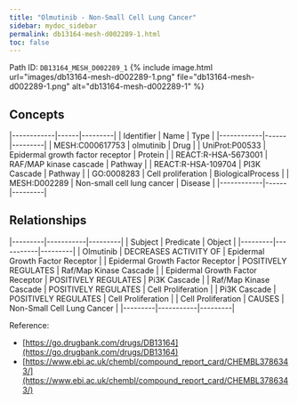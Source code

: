 ```yaml
---
title: "Olmutinib - Non-Small Cell Lung Cancer"
sidebar: mydoc_sidebar
permalink: db13164-mesh-d002289-1.html
toc: false 
---
```



Path ID: `DB13164_MESH_D002289_1`
{% include image.html url="images/db13164-mesh-d002289-1.png" file="db13164-mesh-d002289-1.png" alt="db13164-mesh-d002289-1" %}

## Concepts

|------------|------|---------|
| Identifier | Name | Type    |
|------------|------|---------|
| MESH:C000617753 | olmutinib | Drug |
| UniProt:P00533 | Epidermal growth factor receptor | Protein |
| REACT:R-HSA-5673001 | RAF/MAP kinase cascade | Pathway |
| REACT:R-HSA-109704 | PI3K Cascade | Pathway |
| GO:0008283 | Cell proliferation | BiologicalProcess |
| MESH:D002289 | Non-small cell lung cancer | Disease |
|------------|------|---------|

## Relationships

|---------|-----------|---------|
| Subject | Predicate | Object  |
|---------|-----------|---------|
| Olmutinib | DECREASES ACTIVITY OF | Epidermal Growth Factor Receptor |
| Epidermal Growth Factor Receptor | POSITIVELY REGULATES | Raf/Map Kinase Cascade |
| Epidermal Growth Factor Receptor | POSITIVELY REGULATES | Pi3K Cascade |
| Raf/Map Kinase Cascade | POSITIVELY REGULATES | Cell Proliferation |
| Pi3K Cascade | POSITIVELY REGULATES | Cell Proliferation |
| Cell Proliferation | CAUSES | Non-Small Cell Lung Cancer |
|---------|-----------|---------|

Reference: 
  - [https://go.drugbank.com/drugs/DB13164](https://go.drugbank.com/drugs/DB13164)
  - [https://www.ebi.ac.uk/chembl/compound_report_card/CHEMBL3786343/](https://www.ebi.ac.uk/chembl/compound_report_card/CHEMBL3786343/)
